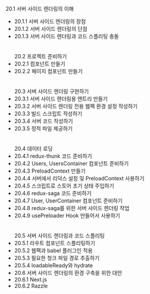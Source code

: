 20.1 서버 사이드 렌더링의 이해<br/>
- 20.1.1 서버 사이드 렌더링의 장점<br/>
- 20.1.2 서버 사이드 렌더링의 단점<br/>
- 20.1.3 서버 사이드 렌더링과 코드 스플리팅 충돌<br/>
<br/><br/>
20.2 프로젝트 준비하기<br/>
- 20.2.1 컴포넌트 만들기<br/>
- 20.2.2 페이지 컴포넌트 만들기<br/>
<br/><br/>
20.3 서버 사이드 렌더링 구현하기<br/>
- 20.3.1 서버 사이드 렌더링용 엔트리 만들기<br/>
- 20.3.2 서버 사이드 렌더링 전용 웹팩 환경 설정 작성하기<br/>
- 20.3.3 빌드 스크립트 작성하기<br/>
- 20.3.4 서버 코드 작성하기<br/>
- 20.3.5 정적 파일 제공하기<br/>
<br/><br/>
20.4 데이터 로딩<br/>
- 20.4.1 redux-thunk 코드 준비하기<br/>
- 20.4.2 Users, UsersContainer 컴포넌트 준비하기<br/>
- 20.4.3 PreloadContext 만들기<br/>
- 20.4.4 서버에서 리덕스 설정 및 PreloadContext 사용하기<br/>
- 20.4.5 스크립트로 스토어 초기 상태 주입하기<br/>
- 20.4.6 redux-saga 코드 준비하기<br/>
- 20.4.7 User, UserContainer 컴포넌트 준비하기<br/>
- 20.4.8 redux-saga를 위한 서버 사이드 렌더링 작업<br/>
- 20.4.9 usePreloader Hook 만들어서 사용하기<br/>
<br/><br/>
20.5 서버 사이드 렌더링과 코드 스플리팅
- 20.5.1 라우트 컴포넌트 스플리팅하기
- 20.5.2 웹팩과 babel 플러그인 적용
- 20.5.3 필요한 청크 파일 경로 추출하기
- 20.5.4 loadableReady와 hydrate
- 20.6 서버 사이드 렌더링의 환경 구축을 위한 대안
- 20.6.1 Next.js
- 20.6.2 Razzle
